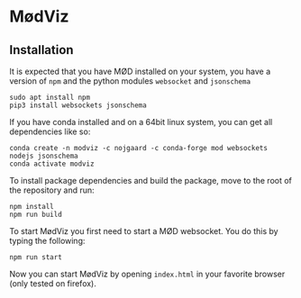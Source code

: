 # MødViz

## Installation
It is expected that you have MØD installed on your system, you have a version
of `npm` and the python modules `websocket` and `jsonschema`
```
sudo apt install npm
pip3 install websockets jsonschema
```

If you have conda installed and on a 64bit linux system, you can get all dependencies like so:
```
conda create -n modviz -c nojgaard -c conda-forge mod websockets nodejs jsonschema
conda activate modviz
```

To install package dependencies and build the package, move to the root of the
repository and run:
```
npm install
npm run build
```

To start MødViz you first need to start a MØD websocket. You do this by typing the following:
```
npm run start
```

Now you can start MødViz by opening `index.html` in your favorite browser (only tested on firefox).
